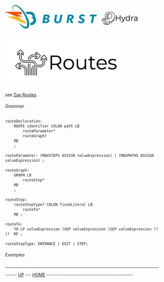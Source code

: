 ![Burst](../../../documentation/burst_h_small.png "") ![](../../doc/hydra_small.png "")
--

![](../../../burst-zap/doc/routes.png "")
--

see [Zap Routes](../burst-zap/doc/routes.md)

###### Grammar
    routeDeclaration:
        ROUTE identifier COLON path LB
            routeParameter*
            routeGraph?
        RB
        ;
    
    routeParameter: (MAXSTEPS ASSIGN valueExpression) | (MAXPATHS ASSIGN valueExpression) ;
    
    routeGraph:
        GRAPH LB
            routeStep*
        RB
        ;
    
    routeStep:
        routeStepType? COLON fixedLiteral LB
            routeTo*
        RB ;
    
    routeTo:
        TO LP valueExpression (SEP valueExpression (SEP valueExpression )? )?  RP ;
    
    routeStepType: ENTRANCE | EXIT | STEP;
    

###### Examples
---
------ [UP](../readme.md) ---  [HOME](../../readme.md) --------------------------------------------
